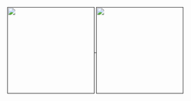 <a href="">
  <img height=200 align="center" src="https://github-readme-stats.vercel.app/api?username=SniffBakaSniff&show_icons=true&theme=tokyonight"/>
  <img height=200 align="center" src="https://github-readme-stats.vercel.app/api/top-langs?username=SniffBakaSniff&show_icons=true&theme=tokyonight&layout=donut&langs_count=5&card_width=320" />
</a>

